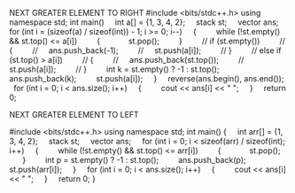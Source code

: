 

NEXT GREATER ELEMENT TO RIGHT
#include <bits/stdc++.h>
using namespace std;
int main()
    int a[] = {1, 3, 4, 2};
    stack<int> st;
    vector<int> ans;
    for (int i = (sizeof(a) / sizeof(int)) - 1; i >= 0; i--)
    {
        while (!st.empty() && st.top() <= a[i])
        {
            st.pop();
        }
        // if (st.empty())
        // {
        //     ans.push_back(-1);
        //     st.push(a[i]);
        // }
        // else if (st.top() > a[i])
        // {
        //     ans.push_back(st.top());
        //     st.push(a[i]);
        // }
        int k = st.empty() ? -1 : st.top();
        ans.push_back(k);
        st.push(a[i]);
    }
    reverse(ans.begin(), ans.end());
    for (int i = 0; i < ans.size(); i++)
    {
        cout << ans[i] << " ";
    }
    return 0;




NEXT GREATER ELEMENT TO LEFT

#include <bits/stdc++.h>
using namespace std;
int main()
{
    int arr[] = {1, 3, 4, 2};
    stack<int> st;
    vector<int> ans;
    for (int i = 0; i < sizeof(arr) / sizeof(int); i++)
    {
        while (!st.empty() && st.top() <= arr[i])
        {
            st.pop();
        }
        int p = st.empty() ? -1 : st.top();
        ans.push_back(p);
        st.push(arr[i]);
    }
    for (int i = 0; i < ans.size(); i++)
    {
        cout << ans[i] << " ";
    }
    return 0;
}
